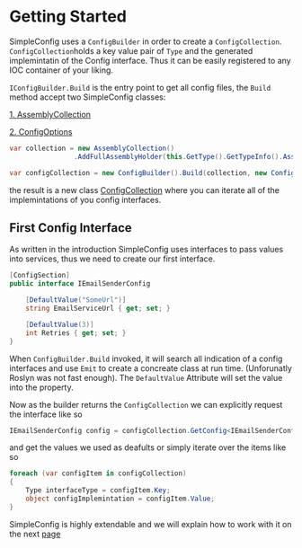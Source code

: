 Getting Started
===============

SimpleConfig uses a `ConfigBuilder` in order to create a `ConfigCollection`. `ConfigCollection`holds a key value pair of `Type` and the generated implemintatin of the Config interface. Thus it can be easily registered to any IOC container of your liking.

`IConfigBuilder.Build` is the entry point to get all config files, the `Build` method accept two SimpleConfig classes:

[1. AssemblyCollection]()

[2. ConfigOptions]()

```csharp
var collection = new AssemblyCollection()
				.AddFullAssemblyHolder(this.GetType().GetTypeInfo().Assembly);

var configCollection = new ConfigBuilder().Build(collection, new ConfigOptions());
```

the result is a new class [ConfigCollection]() where you can  iterate all of the implemintations of you config interfaces.

## First Config Interface

As written in the introduction SimpleConfig uses interfaces to pass values into services, thus we need to create our first interface.

```csharp
[ConfigSection]
public interface IEmailSenderConfig

	[DefaultValue("SomeUrl")]
	string EmailServiceUrl { get; set; }

	[DefaultValue(3)]
	int Retries { get; set; }
}
```

When `ConfigBuilder.Build` invoked, it will search all indication of a config interfaces and use `Emit` to create a concreate class at run time. (Unforunatly Roslyn was not fast enough). The `DefaultValue` Attribute will set the value into the property.

Now as the builder returns the `ConfigCollection` we can explicitly request the interface like so

```csharp
IEmailSenderConfig config = configCollection.GetConfig<IEmailSenderConfig>();
```
and get the values we used as deafults or simply iterate over the items like so

```csharp
foreach (var configItem in configCollection)
{
	Type interfaceType = configItem.Key;
	object configImplemintation = configItem.Value;
}
```

SimpleConfig is highly extendable and we will explain how to work with it on the next [page](https://github.com/existall/SimpleConfig/blob/master/docs/building_the_collection.md)
